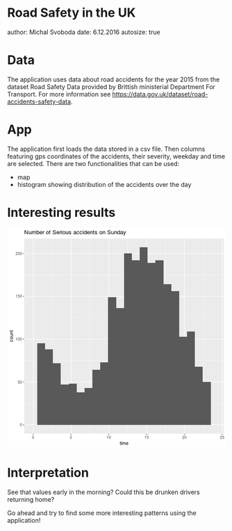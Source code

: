 Road Safety in the UK
========================================================
author: Michal Svoboda
date: 6.12.2016
autosize: true

Data
========================================================

The application uses data about road accidents for the year 2015 from the dataset Road Safety Data provided by Brittish ministerial Department For Transport. For more information see <https://data.gov.uk/dataset/road-accidents-safety-data>.

App
========================================================
The application first loads the data stored in a csv file. Then columns featuring gps coordinates of the accidents, their severity, weekday and time are selected. 
There are two functionalities that can be used:

- map
- histogram showing distribution of the accidents over the day

Interesting results
========================================================

![plot of chunk unnamed-chunk-1](roadSafetyApp_presentation-figure/unnamed-chunk-1-1.png)

Interpretation
========================================================
See that values early in the morning? Could this be drunken drivers returning home?

Go ahead and try to find some more interesting patterns using the application!
